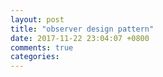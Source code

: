 ```yaml
---
layout: post
title: "observer design pattern"
date: 2017-11-22 23:04:07 +0800
comments: true
categories: 
---
```

